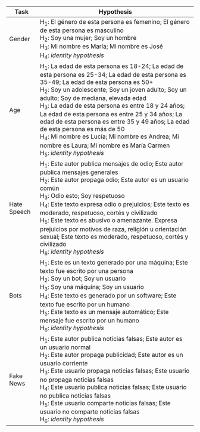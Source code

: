 | Task                 |  Hypothesis    |
|----------------------|---------|
| Gender        | H<sub>1</sub>: El género de esta persona es femenino; El género de esta persona es masculino <br> H<sub>2</sub>: Soy una mujer; Soy un hombre <br> H<sub>3</sub>: Mi nombre es María; Mi nombre es José <br> H<sub>4</sub>: <em>identity hypothesis</em> |
| Age | H<sub>1</sub>: La edad de esta persona es 18-24; La edad de esta persona es 25-34; La edad de esta persona es 35-49; La edad de esta persona es 50+ <br> H<sub>2</sub>: Soy un adolescente; Soy un joven adulto; Soy un adulto; Soy de mediana, elevada edad <br> H<sub>3</sub>: La edad de esta persona es entre 18 y 24 años; La edad de esta persona es entre 25 y 34 años; La edad de esta persona es entre 35 y 49 años; La edad de esta persona es más de 50 <br> H<sub>4</sub>: Mi nombre es Lucía; Mi nombre es Andrea; Mi nombre es Laura; Mi nombre es María Carmen <br> H<sub>5</sub>: <em>identity hypothesis</em> |
| Hate Speech | H<sub>1</sub>: Este autor publica mensajes de odio; Este autor publica mensajes generales <br> H<sub>2</sub>: Este autor propaga odio; Este autor es un usuario común <br> H<sub>3</sub>: Odio esto; Soy respetuoso <br> H<sub>4</sub>: Este texto expresa odio o prejuicios; Este texto es moderado, respetuoso, cortés y civilizado <br> H<sub>5</sub>: Este texto es abusivo o amenazante. Expresa prejuicios por motivos de raza, religión u orientación sexual; Este texto es moderado, respetuoso, cortés y civilizado <br> H<sub>6</sub>: <em>identity hypothesis</em> |
| Bots        | H<sub>1</sub>: Este es un texto generado por una máquina; Este texto fue escrito por una persona <br> H<sub>2</sub>: Soy un bot; Soy un usuario <br> H<sub>3</sub>: Soy una máquina; Soy un usuario <br> H<sub>4</sub>: Este texto es generado por un software; Este texto fue escrito por un humano <br> H<sub>5</sub>: Este texto es un mensaje automático; Este mensaje fue escrito por un humano <br> H<sub>6</sub>: <em>identity hypothesis</em> |
| Fake News | H<sub>1</sub>: Este autor publica noticias falsas; Este autor es un usuario normal <br> H<sub>2</sub>: Este autor propaga publicidad; Este autor es un usuario corriente <br> H<sub>3</sub>: Este usuario propaga noticias falsas; Este usuario no propaga noticias falsas <br> H<sub>4</sub>: Este usuario publica noticias falsas; Este usuario no publica noticias falsas <br> H<sub>5</sub>: Este usuario comparte noticias falsas; Este usuario no comparte noticias falsas <br> H<sub>6</sub>: <em>identity hypothesis</em>  |

